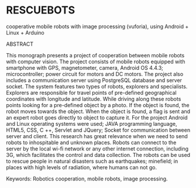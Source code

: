 # RESCUEBOTS
cooperative mobile robots with image processing (vuforia), using Android + Linux + Arduino


ABSTRACT

This monograph presents a project of cooperation between mobile robots with computer vision. The project consists of mobile robots equipped with smartphone with GPS, magnetometer, camera, Android OS 4.4.3; microcontroller; power circuit for motors and DC motors. The project also includes a communication server using PostgreSQL database and server socket. The system features two types of robots, explorers and specialists. Explorers are responsible for travel points of pre-defined geographical coordinates with longitude and latitude. While driving along these robots points looking for a pre-defined object by a photo. If the object is found, the robot moves towards the object. When the object is found, a flag is sent and an expert robot goes directly to object to capture it. For the project Android and Linux operating systems were used; JAVA programming language, HTML5, CSS, C ++, Servlet and JQuery; Socket for communication between server and client. This research has great relevance when we need to send robots to inhospitable and unknown places. Robots can connect to the server by the local wi-fi network or any other internet connection, including 3G, which facilitates the control and data collection. The robots can be used to rescue people in natural disasters such as earthquakes; minefield; in places with high levels of radiation, where humans can not go.

Keywords: Robotics cooperation, mobile robots, image processing.



